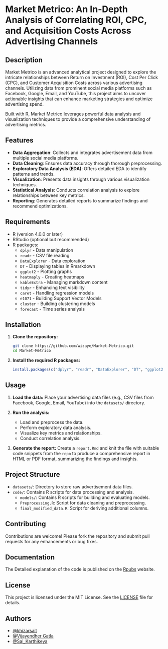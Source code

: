# Market Metrico: An In-Depth Analysis of Correlating ROI, CPC, and Acquisition Costs Across Advertising Channels

## Description

Market Metrico is an advanced analytical project designed to explore the intricate relationships between Return on Investment (ROI), Cost Per Click (CPC), and Customer Acquisition Costs across various advertising channels. Utilizing data from prominent social media platforms such as Facebook, Google, Email, and YouTube, this project aims to uncover actionable insights that can enhance marketing strategies and optimize advertising spend.

Built with R, Market Metrico leverages powerful data analysis and visualization techniques to provide a comprehensive understanding of advertising metrics.

## Features

- **Data Aggregation**: Collects and integrates advertisement data from multiple social media platforms.
- **Data Cleaning**: Ensures data accuracy through thorough preprocessing.
- **Exploratory Data Analysis (EDA)**: Offers detailed EDA to identify patterns and trends.
- **Visualization**: Presents data insights through various visualization techniques.
- **Statistical Analysis**: Conducts correlation analysis to explore relationships between key metrics.
- **Reporting**: Generates detailed reports to summarize findings and recommend optimizations.

## Requirements

- R (version 4.0.0 or later)
- RStudio (optional but recommended)
- R packages:
  - `dplyr` - Data manipulation
  - `readr` - CSV file reading
  - `DataExplorer` - Data exploration
  - `DT` - Displaying tables in Rmarkdown
  - `ggplot2` - Plotting graphs
  - `heatmaply` - Creating heatmaps
  - `kableExtra` - Managing markdown content
  - `tidyr` - Enhancing text visibility
  - `caret` - Handling regression models
  - `e1071` - Building Support Vector Models
  - `cluster` - Building clustering models
  - `forecast` - Time series analysis

## Installation

1. **Clone the repository:**
   ```bash
   git clone https://github.com/wizaye/Market-Metrico.git
   cd Market-Metrico
   ```

2. **Install the required R packages:**
   ```R
   install.packages(c("dplyr", "readr", "DataExplorer", "DT", "ggplot2", "heatmaply", "kableExtra", "tidyr", "caret", "e1071", "cluster", "forecast"))
   ```

## Usage

1. **Load the data:**
   Place your advertising data files (e.g., CSV files from Facebook, Google, Email, YouTube) into the `datasets/` directory.

2. **Run the analysis:**
   - Load and preprocess the data.
   - Perform exploratory data analysis.
   - Visualize key metrics and relationships.
   - Conduct correlation analysis.

3. **Generate the report:**
   Create a `report.Rmd` and knit the file with suitable code snippets from the `repo` to produce a comprehensive report in HTML or PDF format, summarizing the findings and insights.

## Project Structure

- `datasets/`: Directory to store raw advertisement data files.
- `code/`: Contains R scripts for data processing and analysis.
  - `models/`: Contains R scripts for building and evaluating models.
  - `Preprocessing.R`: Script for data cleaning and preprocessing.
  - `final_modified_data.R`: Script for deriving additional columns.

## Contributing

Contributions are welcome! Please fork the repository and submit pull requests for any enhancements or bug fixes.

## Documentation

The Detailed explanation of the code is published on the [Rpubs](https://rpubs.com/vijayendhergatla/1184746)
website.
## License

This project is licensed under the MIT License. See the [LICENSE](LICENSE) file for details.
## Authors

- [@khizarsait](https://www.github.com/khizarsait)
- [@Vijayendher Gatla](https://github.com/wizaye)
- [@Sai_Karthikeya](https://github.com/SaiKarthikeya-234)



